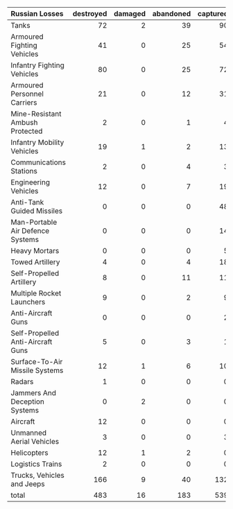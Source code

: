 | Russian Losses                    |   destroyed |   damaged |   abandoned |   captured |   total |
|:----------------------------------|------------:|----------:|------------:|-----------:|--------:|
| Tanks                             |          72 |         2 |          39 |         90 |     203 |
| Armoured Fighting Vehicles        |          41 |         0 |          25 |         54 |     120 |
| Infantry Fighting Vehicles        |          80 |         0 |          25 |         72 |     177 |
| Armoured Personnel Carriers       |          21 |         0 |          12 |         31 |      64 |
| Mine-Resistant Ambush Protected   |           2 |         0 |           1 |          4 |       7 |
| Infantry Mobility Vehicles        |          19 |         1 |           2 |         13 |      35 |
| Communications Stations           |           2 |         0 |           4 |          3 |       9 |
| Engineering Vehicles              |          12 |         0 |           7 |         19 |      38 |
| Anti-Tank Guided Missiles         |           0 |         0 |           0 |         48 |      48 |
| Man-Portable Air Defence Systems  |           0 |         0 |           0 |         14 |      14 |
| Heavy Mortars                     |           0 |         0 |           0 |          5 |       5 |
| Towed Artillery                   |           4 |         0 |           4 |         18 |      26 |
| Self-Propelled Artillery          |           8 |         0 |          11 |         11 |      30 |
| Multiple Rocket Launchers         |           9 |         0 |           2 |          9 |      20 |
| Anti-Aircraft Guns                |           0 |         0 |           0 |          2 |       2 |
| Self-Propelled Anti-Aircraft Guns |           5 |         0 |           3 |          1 |       9 |
| Surface-To-Air Missile Systems    |          12 |         1 |           6 |         10 |      29 |
| Radars                            |           1 |         0 |           0 |          0 |       1 |
| Jammers And Deception Systems     |           0 |         2 |           0 |          0 |       2 |
| Aircraft                          |          12 |         0 |           0 |          0 |      12 |
| Unmanned Aerial Vehicles          |           3 |         0 |           0 |          3 |       6 |
| Helicopters                       |          12 |         1 |           2 |          0 |      15 |
| Logistics Trains                  |           2 |         0 |           0 |          0 |       2 |
| Trucks, Vehicles and Jeeps        |         166 |         9 |          40 |        132 |     347 |
| total                             |         483 |        16 |         183 |        539 |    1221 |